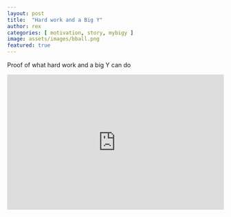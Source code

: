 ```yaml
---
layout: post
title:  "Hard work and a Big Y"
author: rex
categories: [ motivation, story, mybigy ]
image: assets/images/bball.png
featured: true
---
```

Proof of what hard work and a big Y can do
<p><iframe style="width:100%;" height="315" src="https://www.youtube.com/embed/Cniqsc9QfDo?rel=0&amp;showinfo=0" frameborder="0" allowfullscreen></iframe></p>
